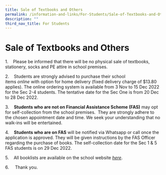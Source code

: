 ```yaml
---
title: Sale of Textbooks and Others
permalink: /information-and-links/For-Students/Sale-of-Textbooks-and-Others/
description: ""
third_nav_title: For Students
---
```

Sale of Textbooks and Others
============================


1.    Please be informed that there will be no physical sale of textbooks, stationery, socks and PE attire in school premises.

2.    Students are strongly advised to purchase their school items _online_ with option for home delivery (fixed delivery charge of $13.80 applies). The online ordering system is available from 3 Nov to 15 Dec 2022 for the Sec 2-4 students. The tentative date for the Sec One is from 20 Dec to 28 Dec 2022.

3.    **Students who are not on Financial Assistance Scheme (FAS)** may opt for self-collection from the school premises.  They are strongly adhere to the chosen appointment date and time. We seek your understanding that no walk-ins will be entertained.

4.    **Students who are on FAS** will be notified via Whatsapp or call once the application is approved. They will be given instructions by the FAS Officer regarding the purchase of books. The self-collection date for the Sec 1 & 5 FAS students is on 29 Dec 2022.

5.    All booklists are available on the school website _[here](https://bedoksouthsec-moe-edu-sg-admin.cwp.sg/information-and-links/for-students/booklists-for-2023)_.

6.     Thank you.